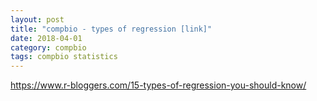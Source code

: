 ```yaml
---
layout: post
title: "compbio - types of regression [link]"
date: 2018-04-01
category: compbio
tags: compbio statistics
---
```



https://www.r-bloggers.com/15-types-of-regression-you-should-know/


